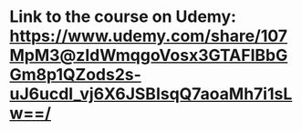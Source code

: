 # Link to the course on Udemy: https://www.udemy.com/share/107MpM3@zIdWmqgoVosx3GTAFIBbGGm8p1QZods2s-uJ6ucdI_vj6X6JSBIsqQ7aoaMh7i1sLw==/
